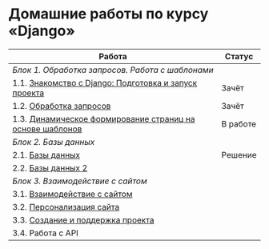 # Домашние работы по курсу «Django»

Работа | Статус
--- | ---
_Блок 1. Обработка запросов. Работа с шаблонами_ | 
1.1. [Знакомство с Django: Подготовка и запуск проекта](./first-project)|Зачёт
1.2. [Обработка запросов](./request-handling/)|Зачёт
1.3. [Динамическое формирование страниц на основе шаблонов](./dynamic-templates/)|В работе 
_Блок 2. Базы данных_ |  
2.1. [Базы данных](./databases/)| Решение
2.2. [Базы данных 2](./databases_2/)| 
_Блок 3. Взаимодействие с сайтом_ |  
3.1. [Взаимодействие с сайтом](./site-form-works/)| 
3.2. [Персонализация сайта](./site-personalization/)|
3.3. [Создание и поддержка проекта](./creating-project/)|
3.4. Работа с API |
